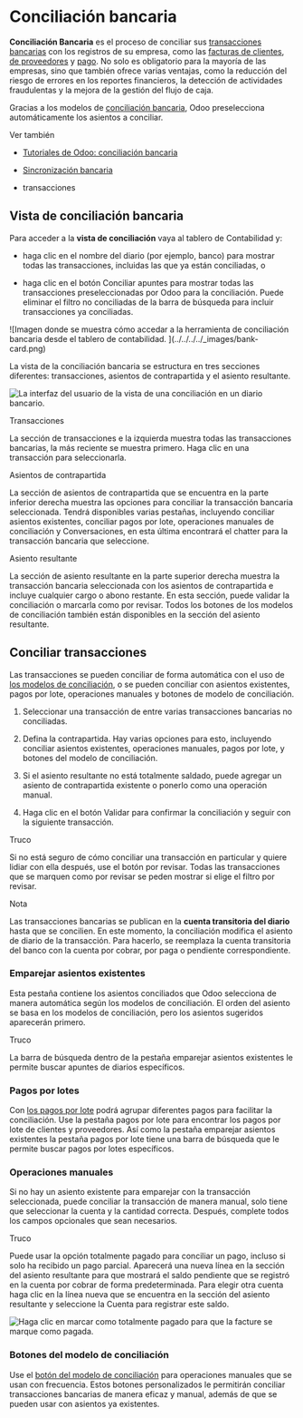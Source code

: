 # Conciliación bancaria

**Conciliación Bancaria** es el proceso de conciliar sus [transacciones
bancarias](transactions.html) con los registros de su empresa, como las
[facturas de clientes](../customer_invoices.html), [de
proveedores](../vendor_bills.html) y [pago](../payments.html). No solo es
obligatorio para la mayoría de las empresas, sino que también ofrece varias
ventajas, como la reducción del riesgo de errores en los reportes financieros,
la detección de actividades fraudulentas y la mejora de la gestión del flujo
de caja.

Gracias a los modelos de [conciliación bancaria](reconciliation_models.html),
Odoo preselecciona automáticamente los asientos a conciliar.

Ver también

  * [Tutoriales de Odoo: conciliación bancaria](https://www.odoo.com/slides/slide/bank-reconciliation-2724)

  * [Sincronización bancaria](bank_synchronization.html)

  * transacciones

## Vista de conciliación bancaria

Para acceder a la **vista de conciliación** vaya al tablero de Contabilidad y:

  * haga clic en el nombre del diario (por ejemplo, banco) para mostrar todas las transacciones, incluidas las que ya están conciliadas, o

  * haga clic en el botón Conciliar apuntes para mostrar todas las transacciones preseleccionadas por Odoo para la conciliación. Puede eliminar el filtro no conciliadas de la barra de búsqueda para incluir transacciones ya conciliadas.

![Imagen donde se muestra cómo accedar a la herramienta de conciliación
bancaria desde el tablero de contabilidad. ](../../../../_images/bank-
card.png)

La vista de la conciliación bancaria se estructura en tres secciones
diferentes: transacciones, asientos de contrapartida y el asiento resultante.

![La interfaz del usuario de la vista de una conciliación en un diario
bancario. ](../../../../_images/user-interface.png)

Transacciones

    

La sección de transacciones e la izquierda muestra todas las transacciones
bancarias, la más reciente se muestra primero. Haga clic en una transacción
para seleccionarla.

Asientos de contrapartida

    

La sección de asientos de contrapartida que se encuentra en la parte inferior
derecha muestra las opciones para conciliar la transacción bancaria
seleccionada. Tendrá disponibles varias pestañas, incluyendo conciliar
asientos existentes, conciliar pagos por lote, operaciones manuales de
conciliación y Conversaciones, en esta última encontrará el chatter para la
transacción bancaria que seleccione.

Asiento resultante

    

La sección de asiento resultante en la parte superior derecha muestra la
transacción bancaria seleccionada con los asientos de contrapartida e incluye
cualquier cargo o abono restante. En esta sección, puede validar la
conciliación o marcarla como por revisar. Todos los botones de los modelos de
conciliación también están disponibles en la sección del asiento resultante.

## Conciliar transacciones

Las transacciones se pueden conciliar de forma automática con el uso de [los
modelos de conciliación](reconciliation_models.html), o se pueden conciliar
con asientos existentes, pagos por lote, operaciones manuales y botones de
modelo de conciliación.

  1. Seleccionar una transacción de entre varias transacciones bancarias no conciliadas.

  2. Defina la contrapartida. Hay varias opciones para esto, incluyendo conciliar asientos existentes, operaciones manuales, pagos por lote, y botones del modelo de conciliación.

  3. Si el asiento resultante no está totalmente saldado, puede agregar un asiento de contrapartida existente o ponerlo como una operación manual.

  4. Haga clic en el botón Validar para confirmar la conciliación y seguir con la siguiente transacción.

Truco

Si no está seguro de cómo conciliar una transacción en particular y quiere
lidiar con ella después, use el botón por revisar. Todas las transacciones que
se marquen como por revisar se peden mostrar si elige el filtro por revisar.

Nota

Las transacciones bancarias se publican en la **cuenta transitoria del
diario** hasta que se concilien. En este momento, la conciliación modifica el
asiento de diario de la transacción. Para hacerlo, se reemplaza la cuenta
transitoria del banco con la cuenta por cobrar, por paga o pendiente
correspondiente.

### Emparejar asientos existentes

Esta pestaña contiene los asientos conciliados que Odoo selecciona de manera
automática según los modelos de conciliación. El orden del asiento se basa en
los modelos de conciliación, pero los asientos sugeridos aparecerán primero.

Truco

La barra de búsqueda dentro de la pestaña emparejar asientos existentes le
permite buscar apuntes de diarios específicos.

### Pagos por lotes

Con [los pagos por lote](payments/batch-payments) podrá agrupar diferentes
pagos para facilitar la conciliación. Use la pestaña pagos por lote para
encontrar los pagos por lote de clientes y proveedores. Así como la pestaña
emparejar asientos existentes la pestaña pagos por lote tiene una barra de
búsqueda que le permite buscar pagos por lotes específicos.

### Operaciones manuales

Si no hay un asiento existente para emparejar con la transacción seleccionada,
puede conciliar la transacción de manera manual, solo tiene que seleccionar la
cuenta y la cantidad correcta. Después, complete todos los campos opcionales
que sean necesarios.

Truco

Puede usar la opción totalmente pagado para conciliar un pago, incluso si solo
ha recibido un pago parcial. Aparecerá una nueva línea en la sección del
asiento resultante para que mostrará el saldo pendiente que se registró en la
cuenta por cobrar de forma predeterminada. Para elegir otra cuenta haga clic
en la línea nueva que se encuentra en la sección del asiento resultante y
seleccione la Cuenta para registrar este saldo.

![Haga clic en marcar como totalmente pagado para que la facture se marque
como pagada. ](../../../../_images/fully-paid.png)

### Botones del modelo de conciliación

Use el [botón del modelo de conciliación](reconciliation_models.html) para
operaciones manuales que se usan con frecuencia. Estos botones personalizados
le permitirán conciliar transacciones bancarias de manera eficaz y manual,
además de que se pueden usar con asientos ya existentes.

